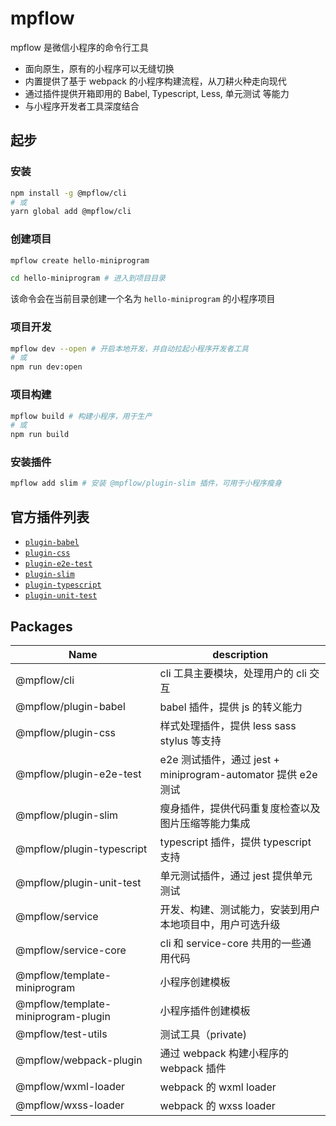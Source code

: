# mpflow

mpflow 是微信小程序的命令行工具

- 面向原生，原有的小程序可以无缝切换
- 内置提供了基于 webpack 的小程序构建流程，从刀耕火种走向现代
- 通过插件提供开箱即用的 Babel, Typescript, Less, 单元测试 等能力
- 与小程序开发者工具深度结合

## 起步

### 安装

```bash
npm install -g @mpflow/cli
# 或
yarn global add @mpflow/cli
```

### 创建项目

```bash
mpflow create hello-miniprogram

cd hello-miniprogram # 进入到项目目录
```

该命令会在当前目录创建一个名为 `hello-miniprogram` 的小程序项目

### 项目开发

```bash
mpflow dev --open # 开启本地开发，并自动拉起小程序开发者工具
# 或
npm run dev:open
```

### 项目构建

```bash
mpflow build # 构建小程序，用于生产
# 或
npm run build
```

### 安装插件

```bash
mpflow add slim # 安装 @mpflow/plugin-slim 插件，可用于小程序瘦身
```

## 官方插件列表

- [`plugin-babel`](https://www.npmjs.com/package/@mpflow/plugin-babel)
- [`plugin-css`](https://www.npmjs.com/package/@mpflow/plugin-css)
- [`plugin-e2e-test`](https://www.npmjs.com/package/@mpflow/plugin-e2e-test)
- [`plugin-slim`](https://www.npmjs.com/package/@mpflow/plugin-slim)
- [`plugin-typescript`](https://www.npmjs.com/package/@mpflow/plugin-typescript)
- [`plugin-unit-test`](https://www.npmjs.com/package/@mpflow/plugin-unit-test)

## Packages

| Name                                | description                                                   |
| ----------------------------------- | ------------------------------------------------------------- |
| @mpflow/cli                         | cli 工具主要模块，处理用户的 cli 交互                         |
| @mpflow/plugin-babel                | babel 插件，提供 js 的转义能力                                |
| @mpflow/plugin-css                  | 样式处理插件，提供 less sass stylus 等支持                    |
| @mpflow/plugin-e2e-test             | e2e 测试插件，通过 jest + miniprogram-automator 提供 e2e 测试 |
| @mpflow/plugin-slim                 | 瘦身插件，提供代码重复度检查以及图片压缩等能力集成            |
| @mpflow/plugin-typescript           | typescript 插件，提供 typescript 支持                         |
| @mpflow/plugin-unit-test            | 单元测试插件，通过 jest 提供单元测试                          |
| @mpflow/service                     | 开发、构建、测试能力，安装到用户本地项目中，用户可选升级      |
| @mpflow/service-core                | cli 和 service-core 共用的一些通用代码                        |
| @mpflow/template-miniprogram        | 小程序创建模板                                                |
| @mpflow/template-miniprogram-plugin | 小程序插件创建模板                                            |
| @mpflow/test-utils                  | 测试工具（private)                                            |
| @mpflow/webpack-plugin              | 通过 webpack 构建小程序的 webpack 插件                        |
| @mpflow/wxml-loader                 | webpack 的 wxml loader                                        |
| @mpflow/wxss-loader                 | webpack 的 wxss loader                                        |

